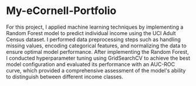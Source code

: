# My-eCornell-Portfolio

For this project, I applied machine learning techniques by implementing a Random Forest model to predict individual income using the UCI Adult Census dataset. I performed data preprocessing steps such as handling missing values, encoding categorical features, and normalizing the data to ensure optimal model performance. After implementing the Random Forest, I conducted hyperparameter tuning using GridSearchCV to achieve the best model configuration and evaluated its performance with an AUC-ROC curve, which provided a comprehensive assessment of the model's ability to distinguish between different income classes.
